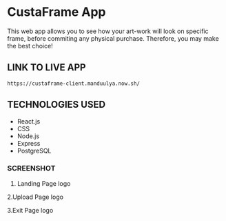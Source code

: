# CustaFrame App 
This web app allows you to see how your art-work will look on specific frame, before commiting any physical purchase. Therefore, you may make the best choice!

## LINK TO LIVE APP
````
https://custaframe-client.manduulya.now.sh/
````


## TECHNOLOGIES USED
* React.js
* CSS
* Node.js
* Express
* PostgreSQL

### SCREENSHOT
1. Landing Page
logo

2.Upload Page
logo

3.Exit Page
logo
